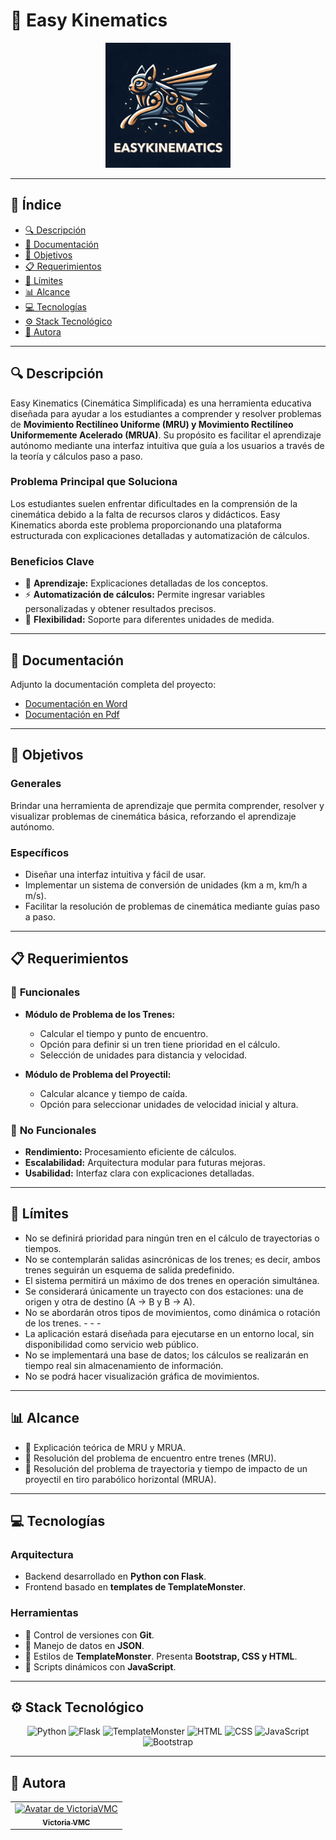# 🧠 **Easy Kinematics**

<!-- Logo del proyecto (reemplazar URL) -->

<p align="center">
  <img src="./app/static/images/logo.webp" alt="logoSistema" width='200'>
</p>

---

## 📑 **Índice**

- [🔍 Descripción](#🔍-descripción)
- [📎 Documentación](#📎-documentación)
- [🎯 Objetivos](#🎯-objetivos)
- [📋 Requerimientos](#📋-requerimientos)
- [📏 Límites](#📏-límites)
- [📊 Alcance](#📊-alcance)
- [💻 Tecnologías](#💻-tecnologías)
- [⚙️ Stack Tecnológico](#⚙️-stack-tecnológico)
- [📢 Autora](#📢-autora)

---

## 🔍 **Descripción**

Easy Kinematics (Cinemática Simplificada) es una herramienta educativa diseñada para ayudar a los estudiantes a comprender y resolver problemas de **Movimiento Rectilíneo Uniforme (MRU) y Movimiento Rectilíneo Uniformemente Acelerado (MRUA)**. Su propósito es facilitar el aprendizaje autónomo mediante una interfaz intuitiva que guía a los usuarios a través de la teoría y cálculos paso a paso.

### **Problema Principal que Soluciona**

Los estudiantes suelen enfrentar dificultades en la comprensión de la cinemática debido a la falta de recursos claros y didácticos. Easy Kinematics aborda este problema proporcionando una plataforma estructurada con explicaciones detalladas y automatización de cálculos.

### **Beneficios Clave**

- 📖 **Aprendizaje:** Explicaciones detalladas de los conceptos.
- ⚡ **Automatización de cálculos:** Permite ingresar variables personalizadas y obtener resultados precisos.
- 🔄 **Flexibilidad:** Soporte para diferentes unidades de medida.

---

## 📎 **Documentación**

Adjunto la documentación completa del proyecto:

- [Documentación en Word](./docs/archivo.docx)
- [Documentación en Pdf](./docs/archivo1.pdf)

---

## 🎯 **Objetivos**

### **Generales**

Brindar una herramienta de aprendizaje que permita comprender, resolver y visualizar problemas de cinemática básica, reforzando el aprendizaje autónomo.

### **Específicos**

- Diseñar una interfaz intuitiva y fácil de usar.
- Implementar un sistema de conversión de unidades (km a m, km/h a m/s).
- Facilitar la resolución de problemas de cinemática mediante guías paso a paso.

---

## 📋 **Requerimientos**

### 🔧 **Funcionales**

- **Módulo de Problema de los Trenes:**

  - Calcular el tiempo y punto de encuentro.
  - Opción para definir si un tren tiene prioridad en el cálculo.
  - Selección de unidades para distancia y velocidad.

- **Módulo de Problema del Proyectil:**
  - Calcular alcance y tiempo de caída.
  - Opción para seleccionar unidades de velocidad inicial y altura.

### 🚀 **No Funcionales**

- **Rendimiento:** Procesamiento eficiente de cálculos.
- **Escalabilidad:** Arquitectura modular para futuras mejoras.
- **Usabilidad:** Interfaz clara con explicaciones detalladas.

---

## 📏 **Límites**

- No se definirá prioridad para ningún tren en el cálculo de trayectorias o tiempos.
- No se contemplarán salidas asincrónicas de los trenes; es decir, ambos trenes seguirán un esquema de salida predefinido.
- El sistema permitirá un máximo de dos trenes en operación simultánea.
- Se considerará únicamente un trayecto con dos estaciones: una de origen y otra de destino (A → B y B → A).
- No se abordarán otros tipos de movimientos, como dinámica o rotación de los trenes. - - -
- La aplicación estará diseñada para ejecutarse en un entorno local, sin disponibilidad como servicio web público.
- No se implementará una base de datos; los cálculos se realizarán en tiempo real sin almacenamiento de información.
- No se podrá hacer visualización gráfica de movimientos.

---

## 📊 **Alcance**

- 📘 Explicación teórica de MRU y MRUA.
- 🚆 Resolución del problema de encuentro entre trenes (MRU).
- 🎯 Resolución del problema de trayectoria y tiempo de impacto de un proyectil en tiro parabólico horizontal (MRUA).

---

## 💻 **Tecnologías**

### **Arquitectura**

- Backend desarrollado en **Python con Flask**.
- Frontend basado en **templates de TemplateMonster**.

### **Herramientas**

- 🔄 Control de versiones con **Git**.
- 📄 Manejo de datos en **JSON**.
- 🎨 Estilos de **TemplateMonster**. Presenta **Bootstrap, CSS y HTML**.
- 📜 Scripts dinámicos con **JavaScript**.

---

## ⚙️ **Stack Tecnológico**

<!-- Muestro con badges: -->

<p align="center">
  <img src="https://img.shields.io/badge/Python-3776AB?style=for-the-badge&logo=python&logoColor=white" alt="Python">
  <img src="https://img.shields.io/badge/Flask-000000?style=for-the-badge&logo=flask&logoColor=white" alt="Flask">
  <img src="https://img.shields.io/badge/TemplateMonster-1A9900?style=for-the-badge&logo=adobe&logoColor=white" alt="TemplateMonster">
  <img src="https://img.shields.io/badge/HTML-E34F26?style=for-the-badge&logo=html5&logoColor=white" alt="HTML">
  <img src="https://img.shields.io/badge/CSS-1572B6?style=for-the-badge&logo=css3&logoColor=white" alt="CSS">
  <img src="https://img.shields.io/badge/JavaScript-F7DF1E?style=for-the-badge&logo=javascript&logoColor=black" alt="JavaScript">
  <img src="https://img.shields.io/badge/Bootstrap-7952B3?style=for-the-badge&logo=bootstrap&logoColor=white" alt="Bootstrap">
</p>

---

## 📢 **Autora**

<table>
  <tr>
    <!-- Añadir más colaboradores -->
    <td align="center">
      <a href="https://github.com/victoriavmc">
        <img src="https://avatars.githubusercontent.com/u/94030658?v=4" width="100" alt="Avatar de VictoriaVMC"><br />
        <sub><b>Victoria VMC</b></sub>
      </a>
    </td>
  </tr>
</table>
